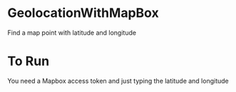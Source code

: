 # GeolocationWithMapBox

Find a map point with latitude and longitude

# To Run

You need a Mapbox access token and just typing the
latitude and longitude
